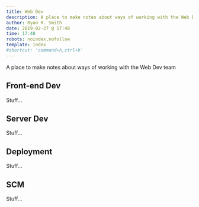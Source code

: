 ```yaml
---
title: Web Dev
description: A place to make notes about ways of working with the Web Dev team
author: Ryan R. Smith
date: 2019-02-27 @ 17:48
time: 17:48
robots: noindex,nofollow
template: index
#shortcut: 'command+h,ctrl+h'
---
```


A place to make notes about ways of working with the Web Dev team

## Front-end Dev
Stuff...

## Server Dev
Stuff...

## Deployment
Stuff...

## SCM
Stuff...
